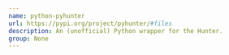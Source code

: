 ```yaml
---
name: python-pyhunter
url: https://pypi.org/project/pyhunter/#files
description: An (unofficial) Python wrapper for the Hunter.
group: None
---
```

